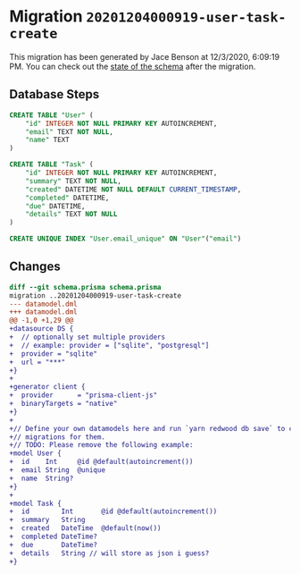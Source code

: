 # Migration `20201204000919-user-task-create`

This migration has been generated by Jace Benson at 12/3/2020, 6:09:19 PM.
You can check out the [state of the schema](./schema.prisma) after the migration.

## Database Steps

```sql
CREATE TABLE "User" (
    "id" INTEGER NOT NULL PRIMARY KEY AUTOINCREMENT,
    "email" TEXT NOT NULL,
    "name" TEXT
)

CREATE TABLE "Task" (
    "id" INTEGER NOT NULL PRIMARY KEY AUTOINCREMENT,
    "summary" TEXT NOT NULL,
    "created" DATETIME NOT NULL DEFAULT CURRENT_TIMESTAMP,
    "completed" DATETIME,
    "due" DATETIME,
    "details" TEXT NOT NULL
)

CREATE UNIQUE INDEX "User.email_unique" ON "User"("email")
```

## Changes

```diff
diff --git schema.prisma schema.prisma
migration ..20201204000919-user-task-create
--- datamodel.dml
+++ datamodel.dml
@@ -1,0 +1,29 @@
+datasource DS {
+  // optionally set multiple providers
+  // example: provider = ["sqlite", "postgresql"]
+  provider = "sqlite"
+  url = "***"
+}
+
+generator client {
+  provider      = "prisma-client-js"
+  binaryTargets = "native"
+}
+
+// Define your own datamodels here and run `yarn redwood db save` to create
+// migrations for them.
+// TODO: Please remove the following example:
+model User {
+  id    Int     @id @default(autoincrement())
+  email String  @unique
+  name  String?
+}
+
+model Task {
+  id        Int       @id @default(autoincrement())
+  summary   String
+  created   DateTime  @default(now())
+  completed DateTime?
+  due       DateTime?
+  details   String // will store as json i guess?
+}
```


